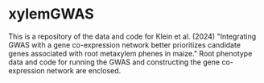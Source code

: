 # xylemGWAS
This is a repository of the data and code for Klein et al. (2024) "Integrating GWAS with a gene co-expression network better prioritizes candidate genes associated with root metaxylem phenes in maize." Root phenotype data and code for running the GWAS and constructing the gene co-expression network are enclosed.
